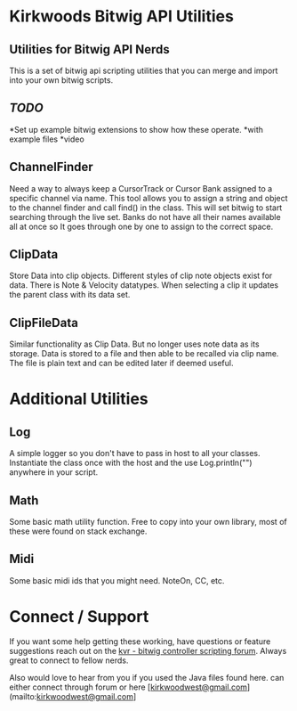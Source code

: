 # Kirkwoods Bitwig API Utilities
## Utilities for Bitwig API Nerds 

This is a set of bitwig api scripting utilities that you can merge and import into your own bitwig scripts. 

## *TODO* 
*Set up example bitwig extensions to show how these operate.
*with example files
*video

## ChannelFinder
Need a way to always keep a CursorTrack or Cursor Bank assigned to a specific channel via name. This tool allows you to assign a string and object to the channel finder and call find() in the class. This will set bitwig to start searching through the live set. Banks do not have all their names available all at once so It goes through one by one to assign to the correct space.

## ClipData
Store Data into clip objects. Different styles of clip note objects exist for data. There is Note & Velocity datatypes. When selecting a clip it updates the parent class with its data set.

## ClipFileData
Similar functionality as Clip Data. But no longer uses note data as its storage. Data is stored to a file and then able to be recalled via clip name. The file is plain text and can be edited later if deemed useful.

# Additional Utilities
## Log
A simple logger so you don't have to pass in host to all your classes. Instantiate the class once with the host and the use Log.println("") anywhere in your script.

## Math
Some basic math utility function. Free to copy into your own library, most of these were found on stack exchange.

## Midi
Some basic midi ids that you might need. NoteOn, CC, etc.

# Connect / Support
If you want some help getting these working, have questions or feature suggestions reach out on the [kvr - bitwig controller scripting forum]( https://www.kvraudio.com/forum/viewforum.php?f=268). Always great to connect to fellow nerds. 

Also would love to hear from you if you used the Java files found here. can either connect through forum or here [kirkwoodwest@gmail.com](mailto:kirkwoodwest@gmail.com]
